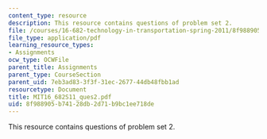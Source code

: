 ```yaml
---
content_type: resource
description: This resource contains questions of problem set 2.
file: /courses/16-682-technology-in-transportation-spring-2011/8f988905b74128db2d71b9bc1ee718de_MIT16_682S11_ques2.pdf
file_type: application/pdf
learning_resource_types:
- Assignments
ocw_type: OCWFile
parent_title: Assignments
parent_type: CourseSection
parent_uid: 7eb3ad83-3f3f-31ec-2677-44db48fbb1ad
resourcetype: Document
title: MIT16_682S11_ques2.pdf
uid: 8f988905-b741-28db-2d71-b9bc1ee718de
---
```

This resource contains questions of problem set 2.


